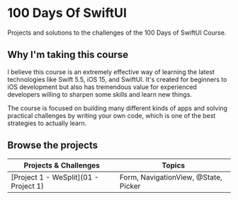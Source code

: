 # 100 Days Of SwiftUI

Projects and solutions to the challenges of the 100 Days of SwiftUI Course.

## Why I'm taking this course

I believe this course is an extremely effective way of learning the latest technologies like Swift 5.5, iOS 15, and SwiftUI. It's created for beginners to iOS development but also has tremendous value for experienced developers willing to sharpen some skills and learn new things.

The course is focused on building many different kinds of apps and solving practical challenges by writing your own code, which is one of the best strategies to actually learn.

## Browse the projects

| Projects & Challenges                 | Topics                               |
| ------------------------------------- | ------------------------------------ |
| [Project 1 - WeSplit](01 - Project 1) | Form, NavigationView, @State, Picker |
